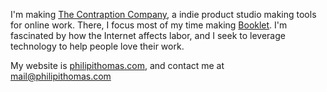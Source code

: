 
I'm making [The Contraption Company](https://github.com/contraptionco), a indie product studio making tools for online work. There, I focus most of my time making [Booklet](https://www.booklet.group). I'm fascinated by how the Internet affects labor, and I seek to leverage technology to help people love their work.

My website is [philipithomas.com](https://www.philipithomas.com), and contact me at [mail@philipithomas.com](mailto:mail@philipithomas.com)
